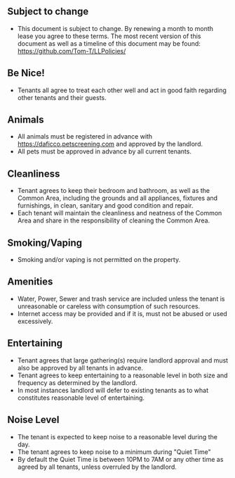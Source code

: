 ## Subject to change
- This document is subject to change. By renewing a month to month lease you agree to these terms. The most recent version of this document as well as a timeline of this document may be found: https://github.com/Tom-T/LLPolicies/

## Be Nice!
- Tenants all agree to treat each other well and act in good faith regarding other tenants and their guests.

## Animals
- All animals must be registered in advance with https://daficco.petscreening.com and approved by the landlord.
- All pets must be approved in advance by all current tenants.

## Cleanliness 
- Tenant agrees to keep their bedroom and bathroom, as well as the Common Area, including the grounds and all appliances, fixtures and furnishings, in clean, sanitary and good condition and repair. 
- Each tenant will maintain the cleanliness and neatness of the Common Area and share in the responsibility of cleaning the Common Area.

## Smoking/Vaping
- Smoking and/or vaping is not permitted on the property. 

## Amenities
- Water, Power, Sewer and trash service are included unless the tenant is unreasonable or careless with consumption of such resources.
- Internet access may be provided and if it is, must not be abused or used excessively.

## Entertaining 
- Tenant agrees that large gathering(s) require landlord approval and must also be approved by all tenants in advance. 
- Tenant agrees to keep entertaining to a reasonable level in both size and frequency as determined by the landlord. 
- In most instances landlord will defer to existing tenants as to what constitutes reasonable level of entertaining. 

## Noise Level
- The tenant is expected to keep noise to a reasonable level during the day. 
- The tenant agrees to keep noise to a minimum during "Quiet Time"
- By default the Quiet Time is between 10PM to 7AM or any other time as agreed by all tenants, unless overruled by the landlord.
